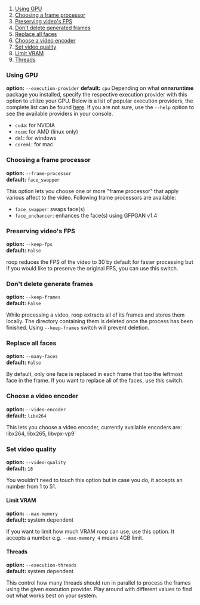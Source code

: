 1. [Using GPU](#using-gpu)
2. [Choosing a frame processor](#choosing-a-frame-processor)
3. [Preserving video's FPS](#preserving-videos-fps)
4. [Don't delete generated frames](#dont-delete-generate-frames)
5. [Replace all faces](#replace-all-faces)
6. [Choose a video encoder](#choose-a-video-encoder)
7. [Set video quality](#set-video-quality)
8. [Limit VRAM](#limit-vram)
9. [Threads](#threads)

### Using GPU
**option:** `--execution-provider`
**default:** `cpu`
Depending on what **onnxruntime** package you installed, specify the respective execution provider with this option to utilize your GPU. Below is a list of popular execution providers, the complete list can be found [here](https://onnxruntime.ai/docs/execution-providers/). If you are not sure, use the `--help` option to see the available providers in your console.

- `cuda`: for NVIDIA
- `rocm`: for AMD (linux only)
- `dml`: for windows
- `coreml`: for mac

### Choosing a frame processor
**option:** `--frame-processor`\
**default:** `face_swapper`

This option lets you choose one or more "frame processor" that apply various affect to the video. Following frame processors are available:
- `face_swapper`: swaps face(s)
- `face_enchancer`: enhances the face(s) using GFPGAN v1.4

### Preserving video's FPS
**option:** `--keep-fps`\
**default:** `False`

roop reduces the FPS of the video to 30 by default for faster processing but if you would like to preserve the original FPS, you can use this switch.

### Don't delete generate frames
**option:** `--keep-frames`\
**default:** `False`

While processing a video, roop extracts all of its frames and stores them locally. The directory containing them is deleted once the process has been finished. Using `--keep-frames` switch will prevent deletion.

### Replace all faces
**option:** `--many-faces`\
**default:** `False`

By default, only one face is replaced in each frame that too the leftmost face in the frame. If you want to replace all of the faces, use this switch.

### Choose a video encoder
**option:** `--video-encoder`\
**default:** `libx264`

This lets you choose a video encoder, currently available encoders are: libx264, libx265, libvpx-vp9`

### Set video quality
**option:** `--video-quality`\
**default:** `18`

You wouldn't need to touch this option but in case you do, it accepts an number from 1 to 51.

#### Limit VRAM
**option:** `--max-memory`\
**default:** system dependent

If you want to limit how much VRAM roop can use, use this option. It accepts a number e.g. `--max-memory 4` means 4GB limit.

#### Threads
**option:** `--execution-threads`\
**default:** system dependent

This control how many threads should run in parallel to process the frames using the given execution provider. Play around with different values to find out what works best on your system.